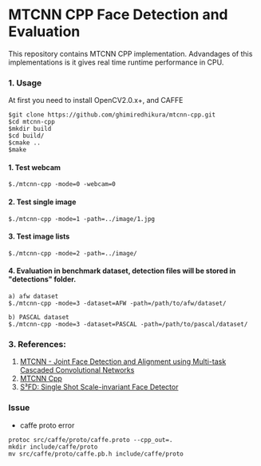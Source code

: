 # MTCNN CPP Face Detection and Evaluation

This repository contains MTCNN CPP implementation. Advandages of this implementations is it gives real time runtime performance in CPU.  

### 1. Usage

At first you need to install OpenCV2.0.x+, and CAFFE

```
$git clone https://github.com/ghimiredhikura/mtcnn-cpp.git
$cd mtcnn-cpp
$mkdir build
$cd build/
$cmake ..
$make 
```
#### 1. Test webcam
```
$./mtcnn-cpp -mode=0 -webcam=0
```
#### 2. Test single image
```
$./mtcnn-cpp -mode=1 -path=../image/1.jpg
```
#### 3. Test image lists
```
$./mtcnn-cpp -mode=2 -path=../image/
```
#### 4. Evaluation in benchmark dataset, detection files will be stored in "detections" folder. 
```
a) afw dataset
$./mtcnn-cpp -mode=3 -dataset=AFW -path=/path/to/afw/dataset/

b) PASCAL dataset
$./mtcnn-cpp -mode=3 -dataset=PASCAL -path=/path/to/pascal/dataset/
```

### 3. References:

1. [MTCNN - Joint Face Detection and Alignment using Multi-task Cascaded Convolutional Networks](https://kpzhang93.github.io/MTCNN_face_detection_alignment/index.html)
3. [MTCNN Cpp](https://github.com/golunovas/mtcnn-cpp)
4. [S³FD: Single Shot Scale-invariant Face Detector](https://github.com/bonseyes/SFD)

### Issue 

* caffe proto error

```
protoc src/caffe/proto/caffe.proto --cpp_out=.
mkdir include/caffe/proto
mv src/caffe/proto/caffe.pb.h include/caffe/proto
```